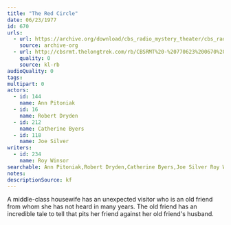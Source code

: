 ```yaml
---
title: "The Red Circle"
date: 06/23/1977
id: 670
urls: 
  - url: https://archive.org/download/cbs_radio_mystery_theater/cbs_radio_mystery_theater-0651-0700.zip/cbs_radio_mystery_theater-0651-0700%2Fcbsrmt_0670_the_red_circle.mp3
    source: archive-org
  - url: http://cbsrmt.thelongtrek.com/rb/CBSRMT%20-%20770623%200670%20The%20Red%20Circle_WLNH-FM_rb.mp3
    quality: 0
    source: kl-rb
audioQuality: 0
tags: 
multipart: 0
actors:  
  - id: 144
    name: Ann Pitoniak  
  - id: 16
    name: Robert Dryden  
  - id: 212
    name: Catherine Byers  
  - id: 118
    name: Joe Silver
writers:  
  - id: 234
    name: Roy Winsor
searchable: Ann Pitoniak,Robert Dryden,Catherine Byers,Joe Silver Roy Winsor
notes: 
descriptionSource: kf
---
```

A middle-class housewife has an unexpected visitor who is an old friend from whom she has not heard in many years. The old friend has an incredible tale to tell that pits her friend against her old friend's husband.